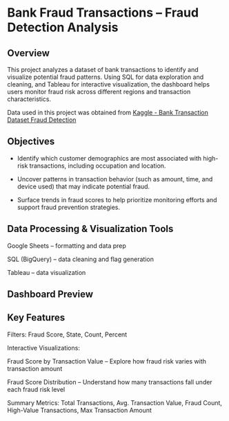 # Bank Fraud Transactions – Fraud Detection Analysis

## Overview

This project analyzes a dataset of bank transactions to identify and visualize potential fraud patterns. Using SQL for data exploration and cleaning, and Tableau for interactive visualization, the dashboard helps users monitor fraud risk across different regions and transaction characteristics.

Data used in this project was obtained from [Kaggle - Bank Transaction Dataset Fraud Detection](https://www.kaggle.com/datasets/valakhorasani/bank-transaction-dataset-for-fraud-detection)

## Objectives

- Identify which customer demographics are most associated with high-risk transactions, including occupation and location.

- Uncover patterns in transaction behavior (such as amount, time, and device used) that may indicate potential fraud.

- Surface trends in fraud scores to help prioritize monitoring efforts and support fraud prevention strategies.
  
## Data Processing & Visualization Tools

Google Sheets – formatting and data prep

SQL (BigQuery) – data cleaning and flag generation

Tableau – data visualization

## Dashboard Preview


## Key Features

Filters: Fraud Score, State, Count, Percent


Interactive Visualizations:


Fraud Score by Transaction Value – Explore how fraud risk varies with transaction amount


Fraud Score Distribution – Understand how many transactions fall under each fraud risk level


Summary Metrics: Total Transactions, Avg. Transaction Value, Fraud Count, High-Value Transactions, Max Transaction Amount





